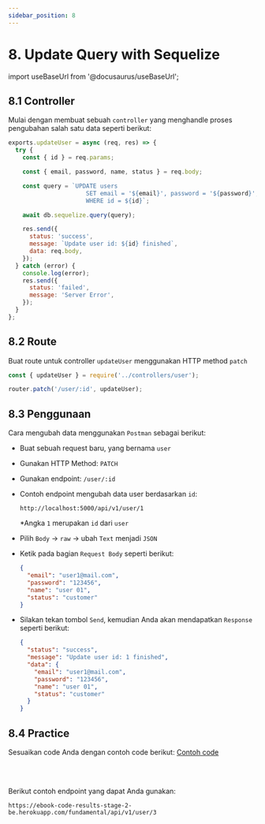 ```yaml
---
sidebar_position: 8
---
```


# 8. Update Query with Sequelize

import useBaseUrl from '@docusaurus/useBaseUrl';

## 8.1 Controller

Mulai dengan membuat sebuah `controller` yang menghandle proses pengubahan salah satu data seperti berikut:

```js {3,7-9,11,13-16} title=src/controllers/user.js
exports.updateUser = async (req, res) => {
  try {
    const { id } = req.params;

    const { email, password, name, status } = req.body;

    const query = `UPDATE users 
                      SET email = '${email}', password = '${password}', name = '${name}', status = '${status}'
                      WHERE id = ${id}`;

    await db.sequelize.query(query);

    res.send({
      status: 'success',
      message: `Update user id: ${id} finished`,
      data: req.body,
    });
  } catch (error) {
    console.log(error);
    res.send({
      status: 'failed',
      message: 'Server Error',
    });
  }
};
```

<!-- Untuk mengubah data, kita membutuhkan sebuah `id` yang akan digunakan untuk menentukan data mana yang ingin diubah. Kemudian kita siapkan `query` untuk mengubah data beserta `data terbaru` dan `id` sebagai kondisinya. Lalu eksekusi `query` tersebut menggunakan `sequelize`. -->

## 8.2 Route

Buat route untuk controller `updateUser` menggunakan HTTP method `patch`

```js {1,3} title=src/routes/index.js
const { updateUser } = require('../controllers/user');

router.patch('/user/:id', updateUser);
```

## 8.3 Penggunaan

Cara mengubah data menggunakan `Postman` sebagai berikut:

- Buat sebuah request baru, yang bernama `user`
- Gunakan HTTP Method: `PATCH`
- Gunakan endpoint: `/user/:id`
- Contoh endpoint mengubah data user berdasarkan `id`:
  ```
  http://localhost:5000/api/v1/user/1
  ```
  \*Angka `1` merupakan `id` dari `user`
- Pilih `Body` &rarr; `raw` &rarr; ubah `Text` menjadi `JSON`
- Ketik pada bagian `Request Body` seperti berikut:

  ```json {4} title=Request
  {
    "email": "user1@mail.com",
    "password": "123456",
    "name": "user 01",
    "status": "customer"
  }
  ```

- Silakan tekan tombol `Send`, kemudian Anda akan mendapatkan `Response` seperti berikut:

  ```json title=Response
  {
    "status": "success",
    "message": "Update user id: 1 finished",
    "data": {
      "email": "user1@mail.com",
      "password": "123456",
      "name": "user 01",
      "status": "customer"
    }
  }
  ```

## 8.4 Practice

Sesuaikan code Anda dengan contoh code berikut:
<a class="btn-example-code" href="https://github.com/demo-dumbways/ebook-code-results-stage-2-backend/tree/5-expressjs-fundamental/src">
Contoh code
</a>

<br />
<br />

Berikut contoh endpoint yang dapat Anda gunakan:

```
https://ebook-code-results-stage-2-be.herokuapp.com/fundamental/api/v1/user/3
```
